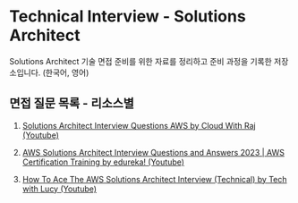 # Technical Interview - Solutions Architect
Solutions Architect 기술 면접 준비를 위한 자료를 정리하고 준비 과정을 기록한 저장소입니다. (한국어, 영어)

## 면접 질문 목록 - 리소스별
1. [Solutions Architect Interview Questions AWS by Cloud With Raj (Youtube)](interview-question1/questions1.md)

2. [AWS Solutions Architect Interview Questions and Answers 2023 | AWS Certification Training by edureka! (Youtube)](interview-question2/questions2.md)
   
3.  [How To Ace The AWS Solutions Architect Interview (Technical) by Tech with Lucy (Youtube)](interview-question3/questions3.md)
